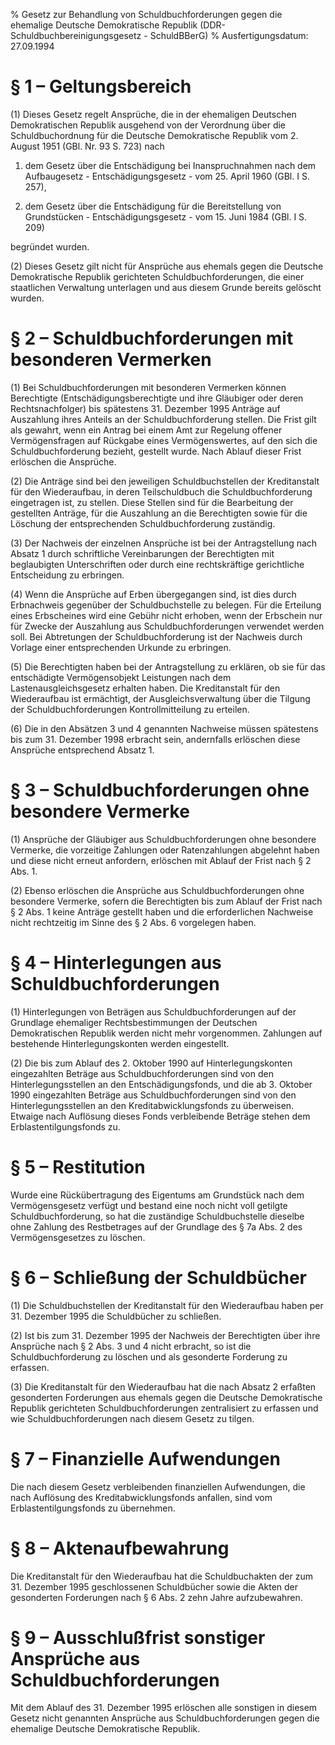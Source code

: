 % Gesetz zur Behandlung von Schuldbuchforderungen gegen die ehemalige Deutsche Demokratische Republik  (DDR-Schuldbuchbereinigungsgesetz - SchuldBBerG)
% Ausfertigungsdatum: 27.09.1994
 
# § 1 – Geltungsbereich

(1) Dieses Gesetz regelt Ansprüche, die in der ehemaligen Deutschen Demokratischen Republik ausgehend von der Verordnung über die Schuldbuchordnung für die Deutsche Demokratische Republik vom 2. August 1951 (GBl. Nr. 93 S. 723) nach

1. dem Gesetz über die Entschädigung bei Inanspruchnahmen nach dem Aufbaugesetz - Entschädigungsgesetz - vom 25. April 1960 (GBl. I S. 257),

2. dem Gesetz über die Entschädigung für die Bereitstellung von Grundstücken - Entschädigungsgesetz - vom 15. Juni 1984 (GBl. I S. 209)

begründet wurden.

(2) Dieses Gesetz gilt nicht für Ansprüche aus ehemals gegen die Deutsche Demokratische Republik gerichteten Schuldbuchforderungen, die einer staatlichen Verwaltung unterlagen und aus diesem Grunde bereits gelöscht wurden.

# § 2 – Schuldbuchforderungen mit besonderen Vermerken

(1) Bei Schuldbuchforderungen mit besonderen Vermerken können Berechtigte (Entschädigungsberechtigte und ihre Gläubiger oder deren Rechtsnachfolger) bis spätestens 31. Dezember 1995 Anträge auf Auszahlung ihres Anteils an der Schuldbuchforderung stellen. Die Frist gilt als gewahrt, wenn ein Antrag bei einem Amt zur Regelung offener Vermögensfragen auf Rückgabe eines Vermögenswertes, auf den sich die Schuldbuchforderung bezieht, gestellt wurde. Nach Ablauf dieser Frist erlöschen die Ansprüche.

(2) Die Anträge sind bei den jeweiligen Schuldbuchstellen der Kreditanstalt für den Wiederaufbau, in deren Teilschuldbuch die Schuldbuchforderung eingetragen ist, zu stellen. Diese Stellen sind für die Bearbeitung der gestellten Anträge, für die Auszahlung an die Berechtigten sowie für die Löschung der entsprechenden Schuldbuchforderung zuständig.

(3) Der Nachweis der einzelnen Ansprüche ist bei der Antragstellung nach Absatz 1 durch schriftliche Vereinbarungen der Berechtigten mit beglaubigten Unterschriften oder durch eine rechtskräftige gerichtliche Entscheidung zu erbringen.

(4) Wenn die Ansprüche auf Erben übergegangen sind, ist dies durch Erbnachweis gegenüber der Schuldbuchstelle zu belegen. Für die Erteilung eines Erbscheines wird eine Gebühr nicht erhoben, wenn der Erbschein nur für Zwecke der Auszahlung aus Schuldbuchforderungen verwendet werden soll. Bei Abtretungen der Schuldbuchforderung ist der Nachweis durch Vorlage einer entsprechenden Urkunde zu erbringen.

(5) Die Berechtigten haben bei der Antragstellung zu erklären, ob sie für das entschädigte Vermögensobjekt Leistungen nach dem Lastenausgleichsgesetz erhalten haben. Die Kreditanstalt für den Wiederaufbau ist ermächtigt, der Ausgleichsverwaltung über die Tilgung der Schuldbuchforderungen Kontrollmitteilung zu erteilen.

(6) Die in den Absätzen 3 und 4 genannten Nachweise müssen spätestens bis zum 31. Dezember 1998 erbracht sein, andernfalls erlöschen diese Ansprüche entsprechend Absatz 1.

# § 3 – Schuldbuchforderungen ohne besondere Vermerke

(1) Ansprüche der Gläubiger aus Schuldbuchforderungen ohne besondere Vermerke, die vorzeitige Zahlungen oder Ratenzahlungen abgelehnt haben und diese nicht erneut anfordern, erlöschen mit Ablauf der Frist nach § 2 Abs. 1.

(2) Ebenso erlöschen die Ansprüche aus Schuldbuchforderungen ohne besondere Vermerke, sofern die Berechtigten bis zum Ablauf der Frist nach § 2 Abs. 1 keine Anträge gestellt haben und die erforderlichen Nachweise nicht rechtzeitig im Sinne des § 2 Abs. 6 vorgelegen haben.

# § 4 – Hinterlegungen aus Schuldbuchforderungen

(1) Hinterlegungen von Beträgen aus Schuldbuchforderungen auf der Grundlage ehemaliger Rechtsbestimmungen der Deutschen Demokratischen Republik werden nicht mehr vorgenommen. Zahlungen auf bestehende Hinterlegungskonten werden eingestellt.

(2) Die bis zum Ablauf des 2. Oktober 1990 auf Hinterlegungskonten eingezahlten Beträge aus Schuldbuchforderungen sind von den Hinterlegungsstellen an den Entschädigungsfonds, und die ab 3. Oktober 1990 eingezahlten Beträge aus Schuldbuchforderungen sind von den Hinterlegungsstellen an den Kreditabwicklungsfonds zu überweisen. Etwaige nach Auflösung dieses Fonds verbleibende Beträge stehen dem Erblastentilgungsfonds zu.

# § 5 – Restitution

Wurde eine Rückübertragung des Eigentums am Grundstück nach dem Vermögensgesetz verfügt und bestand eine noch nicht voll getilgte Schuldbuchforderung, so hat die zuständige Schuldbuchstelle dieselbe ohne Zahlung des Restbetrages auf der Grundlage des § 7a Abs. 2 des Vermögensgesetzes zu löschen.

# § 6 – Schließung der Schuldbücher

(1) Die Schuldbuchstellen der Kreditanstalt für den Wiederaufbau haben per 31. Dezember 1995 die Schuldbücher zu schließen.

(2) Ist bis zum 31. Dezember 1995 der Nachweis der Berechtigten über ihre Ansprüche nach § 2 Abs. 3 und 4 nicht erbracht, so ist die Schuldbuchforderung zu löschen und als gesonderte Forderung zu erfassen.

(3) Die Kreditanstalt für den Wiederaufbau hat die nach Absatz 2 erfaßten gesonderten Forderungen aus ehemals gegen die Deutsche Demokratische Republik gerichteten Schuldbuchforderungen zentralisiert zu erfassen und wie Schuldbuchforderungen nach diesem Gesetz zu tilgen.

# § 7 – Finanzielle Aufwendungen

Die nach diesem Gesetz verbleibenden finanziellen Aufwendungen, die nach Auflösung des Kreditabwicklungsfonds anfallen, sind vom Erblastentilgungsfonds zu übernehmen.

# § 8 – Aktenaufbewahrung

Die Kreditanstalt für den Wiederaufbau hat die Schuldbuchakten der zum 31. Dezember 1995 geschlossenen Schuldbücher sowie die Akten der gesonderten Forderungen nach § 6 Abs. 2 zehn Jahre aufzubewahren.

# § 9 – Ausschlußfrist sonstiger Ansprüche aus Schuldbuchforderungen

Mit dem Ablauf des 31. Dezember 1995 erlöschen alle sonstigen in diesem Gesetz nicht genannten Ansprüche aus Schuldbuchforderungen gegen die ehemalige Deutsche Demokratische Republik.
